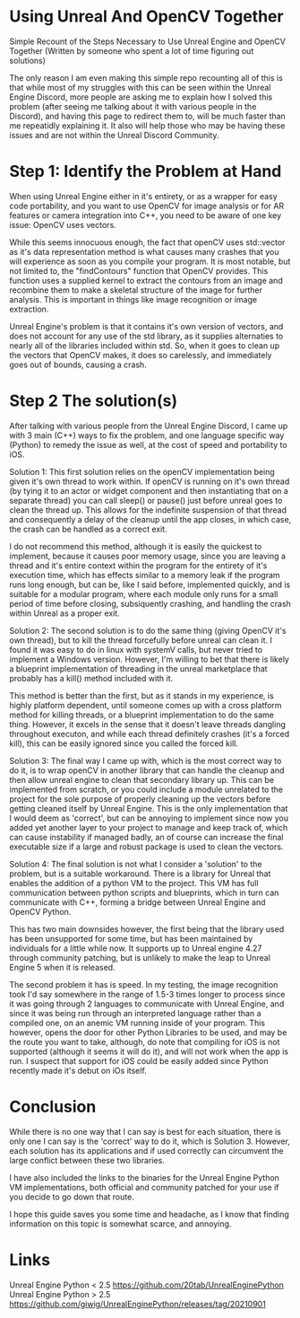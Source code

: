 # Using Unreal And OpenCV Together
Simple Recount of the Steps Necessary to Use Unreal Engine and OpenCV Together
(Written by someone who spent a lot of time figuring out solutions)

The only reason I am even making this simple repo recounting all of this is that 
while most of my struggles with this can be seen within the Unreal Engine 
Discord, more people are asking me to explain how I solved this problem (after seeing
me talking about it with various people in the Discord), and having this page to 
redirect them to, will be much faster than me repeatidly explaining it. It also
will help those who may be having these issues and are not within the Unreal Discord Community.

# Step 1: Identify the Problem at Hand
When using Unreal Engine either in it's entirety, or as a wrapper for easy code portability, and you want to use OpenCV 
for image analysis or for AR features or camera integration into C++, you need to be aware of one key issue: OpenCV uses vectors.

While this seems innocuous enough, the fact that openCV uses std::vector as it's data representation method is what causes
many crashes that you will experience as soon as you compile your program. It is most notable, but not limited to, the 
"findContours" function that OpenCV provides. This function uses a supplied kernel to extract the contours from an image
and recombine them to make a skeletal structure of the image for further analysis. This is important in things like image
recognition or image extraction.

Unreal Engine's problem is that it contains it's own version of vectors, and does not account for any use of the std library, 
as it supplies alternaties to nearly all of the libraries included within std. So, when it goes to clean up the vectors that
OpenCV makes, it does so carelessly, and immediately goes out of bounds, causing a crash. 

# Step 2 The solution(s)

After talking with various people from the Unreal Engine Discord, I came up with 3 main (C++) ways to fix the problem, and one
language specific way (Python) to remedy the issue as well, at the cost of speed and portability to iOS.

Solution 1: 
  This first solution relies on the openCV implementation being given it's own thread to work within.
  If openCV is running on it's own thread (by tying it to an actor or widget component and then instantiating that on a separate thread)
  you can call sleep() or pause() just before unreal goes to clean the thread up. This allows for the indefinite suspension of that thread
  and consequently a delay of the cleanup until the app closes, in which case, the crash can be handled as a correct exit.
  
  I do not recommend this method, although it is easily the quickest to implement, because it causes poor memory usage, since you are leaving 
  a thread and it's entire context within the program for the entirety of it's execution time, which has effects similar to a memory leak if
  the program runs long enough, but can be, like I said before, implemented quickly, and is suitable for a modular program, where each module
  only runs for a small period of time before closing, subsiquently crashing, and handling the crash within Unreal as a proper exit.
  
Solution 2:
  The second solution is to do the same thing (giving OpenCV it's own thread), but to kill the thread forcefully before unreal can clean it.
  I found it was easy to do in linux with systemV calls, but never tried to implement a Windows version. However, I'm willing to bet that 
  there is likely a blueprint implementation of threading in the unreal marketplace that probably has a kill() method included with it.
  
  This method is better than the first, but as it stands in my experience, is highly platform dependent, until someone comes up with a cross
  platform method for killing threads, or a blueprint implementation to do the same thing. However, it excels in the sense that it doesn't leave
  threads dangling throughout executon, and while each thread definitely crashes (it's a forced kill), this can be easily ignored since you 
  called the forced kill.
  
Solution 3:
  The final way I came up with, which is the most correct way to do it, is to wrap openCV in another library that can handle the cleanup and then 
  allow unreal engine to clean that secondary library up. This can be implemented from scratch, or you could include a module unrelated to the 
  project for the sole purpose of properly cleaning up the vectors before getting cleaned itself by Unreal Engine. This is the only implementation
  that I would deem as 'correct', but can be annoying to implement since now you added yet another layer to your project to manage and keep track of,
  which can cause instability if managed badly, an of course can increase the final executable size if a large and robust package is used to clean the 
  vectors.
  
Solution 4:
  The final solution is not what I consider a 'solution' to the problem, but is a suitable workaround. There is a library for Unreal
  that enables the addition of a python VM to the project. This VM has full communication between python scripts and blueprints, which in
  turn can communicate with C++, forming a bridge between Unreal Engine and OpenCV Python. 
  
  This has two main downsides however, the first being that the library used has been unsupported for some time, but has been maintained by
  individuals for a little while now. It supports up to Unreal engine 4.27 through community patching, but is unlikely to make the leap to 
  Unreal Engine 5 when it is released. 
  
  The second problem it has is speed. In my testing, the image recognition took I'd say somewhere in the range of 1.5-3 times longer to process
  since it was going through 2 languages to communicate with Unreal Engine, and since it was being run through an interpreted language rather than
  a compiled one, on an anemic VM running inside of your program. This however, opens the door for other Python Libraries to be used, and may be
  the route you want to take, although, do note that compiling for iOS is not supported (although it seems it will do it), and will not work when the app
  is run. I suspect that support for iOS could be easily added since Python recently made it's debut on iOs itself.
  
  
# Conclusion
While there is no one way that I can say is best for each situation, there is only one I can say is the 'correct' way to do it, which is Solution 3.
However, each solution has its applications and if used correctly can circumvent the large conflict between these two libraries. 

I have also included the links to the binaries for the Unreal Engine Python VM implementations, both official and community patched for your 
use if you decide to go down that route. 

I hope this guide saves you some time and headache, as I know that finding information on this topic is somewhat scarce, and annoying.


# Links
Unreal Engine Python < 2.5 
  https://github.com/20tab/UnrealEnginePython
Unreal Engine Python > 2.5 
  https://github.com/giwig/UnrealEnginePython/releases/tag/20210901
